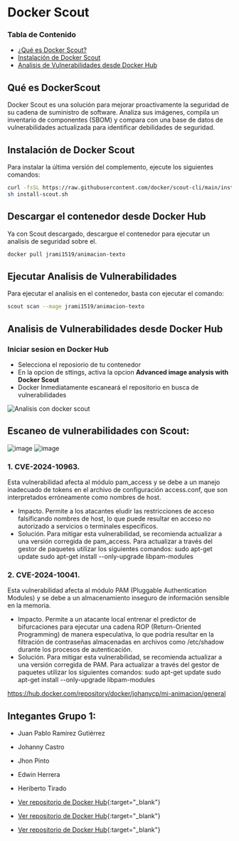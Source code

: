 # Docker Scout

### Tabla de Contenido

- [¿Qué es Docker Scout?](#qué-es-docker-scout)
- [Instalación de Docker Scout](#instalación-de-docker-scout)
- [Analisis de Vulnerabilidades desde Docker Hub](#analisis-de-vulnerabilidades-desde-docker-hub)

## Qué es DockerScout

Docker Scout es una solución para mejorar proactivamente la seguridad de su cadena de suministro de software. Analiza sus imágenes, compila un inventario de componentes (SBOM) y compara con una base de datos de vulnerabilidades actualizada para identificar debilidades de seguridad.

## Instalación de Docker Scout

Para instalar la última versión del complemento, ejecute los siguientes comandos:

```bash
curl -fsSL https://raw.githubusercontent.com/docker/scout-cli/main/install.sh -o install-scout.sh
sh install-scout.sh
```

## Descargar el contenedor desde Docker Hub

Ya con Scout descargado, descargue el contenedor para ejecutar un analisis de seguridad sobre el.

```bash
docker pull jrami1519/animacion-texto
```

## Ejecutar Analisis de Vulnerabilidades

Para ejecutar el analisis en el contenedor, basta con ejecutar el comando:

```bash
scout scan --mage jrami1519/animacion-texto
```

## Analisis de Vulnerabilidades desde Docker Hub

### Iniciar sesion en Docker Hub

- Selecciona el reposiorio de tu contenedor
- En la opcion de sttings, activa la opcion **Advanced image analysis with Docker Scout**
- Docker Inmediatamente escaneará el repositorio en busca de vulnerabilidades

![Analisis con docker scout](https://i.ibb.co/JFgZYw3x/Screenshot-from-2025-05-19-09-24-31.png)

## Escaneo de vulnerabilidades con Scout:
![image](https://github.com/user-attachments/assets/4832c87d-f832-4f22-8871-0f5be17f1956)
![image](https://github.com/user-attachments/assets/47ab0a0b-7bcb-42b7-994c-2a525c134447)


### 1. CVE-2024-10963. 
Esta vulnerabilidad afecta al módulo pam_access y se debe a un manejo inadecuado de tokens en el archivo de configuración access.conf, que son interpretados erróneamente como nombres de host. 
- Impacto. Permite a los atacantes eludir las restricciones de acceso falsificando nombres de host, lo que puede resultar en acceso no autorizado a servicios o terminales específicos.
- Solución. Para mitigar esta vulnerabilidad, se recomienda actualizar a una versión corregida de pam_access.  Para actualizar a través del gestor de paquetes utilizar los siguientes comandos: 
sudo apt-get update
sudo apt-get install --only-upgrade libpam-modules

### 2. CVE-2024-10041. 
Esta vulnerabilidad afecta al módulo PAM (Pluggable Authentication Modules) y se debe a un almacenamiento inseguro de información sensible en la memoria.
- Impacto. Permite a un atacante local entrenar el predictor de bifurcaciones para ejecutar una cadena ROP (Return-Oriented Programming) de manera especulativa, lo que podría resultar en la filtración de contraseñas almacenadas en archivos como /etc/shadow durante los procesos de autenticación.
- Solución. Para mitigar esta vulnerabilidad, se recomienda actualizar a una versión corregida de PAM. Para actualizar a través del gestor de paquetes utilizar los siguientes comandos: 
sudo apt-get update
sudo apt-get install --only-upgrade libpam-modules

https://hub.docker.com/repository/docker/johanycp/mi-animacion/general

## Integantes Grupo 1:

- Juan Pablo Ramírez Gutiérrez
- Johanny Castro
- Jhon Pinto
- Edwin Herrera
- Heriberto Tirado

- [Ver repositorio de Docker Hub](https://hub.docker.com/repository/docker/jrami1519/animacion-texto/general){:target="_blank"}
- [Ver repositorio de Docker Hub](https://hub.docker.com/repository/docker/heribertotiradopinzon/vulnerable-image/general){:target="_blank"}
- [Ver repositorio de Docker Hub](https://hub.docker.com/r/edwinh25/animacion-texto/tags){:target="_blank"}

